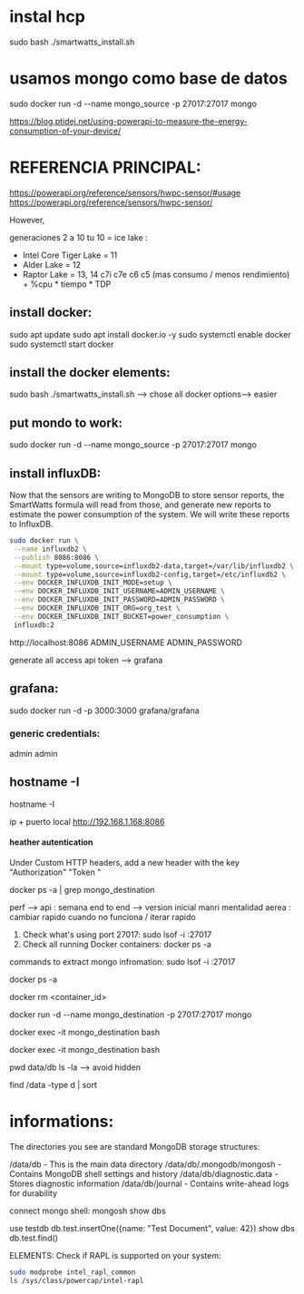 



# instal hcp
sudo bash ./smartwatts_install.sh

# usamos mongo como base de datos 
sudo docker run -d --name mongo_source -p 27017:27017 mongo

https://blog.ptidej.net/using-powerapi-to-measure-the-energy-consumption-of-your-device/

# REFERENCIA PRINCIPAL: 
https://powerapi.org/reference/sensors/hwpc-sensor/#usage
https://powerapi.org/reference/sensors/hwpc-sensor/

However, 

generaciones 2 a 10
tu 10 = ice lake : 
*  Intel Core Tiger Lake =  11
*  Alder Lake = 12
*  Raptor Lake = 13, 14
c7i 
c7e
c6
c5 (mas consumo / menos rendimiento) + %cpu * tiempo * TDP


## install docker: 
sudo apt update
sudo apt install docker.io -y
sudo systemctl enable docker
sudo systemctl start docker

## install the docker elements: 
sudo bash ./smartwatts_install.sh
--> chose all docker options--> easier 

## put mondo to work: 
sudo docker run -d --name mongo_source -p 27017:27017 mongo

## install influxDB: 
Now that the sensors are writing to MongoDB to store sensor reports, the SmartWatts formula will read from those, and generate new reports to estimate the power consumption of the system. We will write these reports to InfluxDB.

```bash
sudo docker run \
 --name influxdb2 \
 --publish 8086:8086 \
 --mount type=volume,source=influxdb2-data,target=/var/lib/influxdb2 \
 --mount type=volume,source=influxdb2-config,target=/etc/influxdb2 \
 --env DOCKER_INFLUXDB_INIT_MODE=setup \
 --env DOCKER_INFLUXDB_INIT_USERNAME=ADMIN_USERNAME \
 --env DOCKER_INFLUXDB_INIT_PASSWORD=ADMIN_PASSWORD \
 --env DOCKER_INFLUXDB_INIT_ORG=org_test \
 --env DOCKER_INFLUXDB_INIT_BUCKET=power_consumption \
 influxdb:2 

```

http://localhost:8086
ADMIN_USERNAME
ADMIN_PASSWORD

generate all access api token --> grafana

## grafana: 
sudo docker run -d -p 3000:3000 grafana/grafana

### generic credentials: 
admin
admin

## hostname -I
hostname -I

ip + puerto  local 
http://192.168.1.168:8086

#### heather autentication 
Under Custom HTTP headers, add a new header with the key "Authorization"
"Token <my-token>" 


docker ps -a | grep mongo_destination

perf --> api : 
semana end to end --> version inicial 
manri mentalidad aerea : cambiar rapido cuando no funciona / iterar rapido 







1. Check what's using port 27017:
sudo lsof -i :27017
2. Check all running Docker containers:
docker ps -a


commands to extract mongo infromation: 
sudo lsof -i :27017

docker ps -a

docker rm <container_id>

docker run -d --name mongo_destination -p 27017:27017 mongo

docker exec -it mongo_destination bash


docker exec -it mongo_destination bash

pwd
data/db
ls -la  --> avoid hidden 

find /data -type d | sort

# informations: 
The directories you see are standard MongoDB storage structures:

/data/db - This is the main data directory
/data/db/.mongodb/mongosh - Contains MongoDB shell settings and history
/data/db/diagnostic.data - Stores diagnostic information
/data/db/journal - Contains write-ahead logs for durability


connect mongo shell: 
mongosh
show dbs


use testdb
db.test.insertOne({name: "Test Document", value: 42})
show dbs
db.test.find()



 

ELEMENTS: 
Check if RAPL is supported on your system:
```bash
sudo modprobe intel_rapl_common
ls /sys/class/powercap/intel-rapl
```



